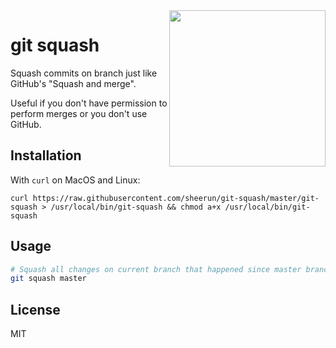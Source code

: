 <img align="right" height="250" src="https://i.imgur.com/4iAqPLR.jpg">

# git squash 

Squash commits on branch just like GitHub's "Squash and merge".

Useful if you don't have permission to perform merges or you don't use GitHub.

## Installation

With `curl` on MacOS and Linux:

```
curl https://raw.githubusercontent.com/sheerun/git-squash/master/git-squash > /usr/local/bin/git-squash && chmod a+x /usr/local/bin/git-squash
```

## Usage

```sh
# Squash all changes on current branch that happened since master branch
git squash master
```

## License

MIT
